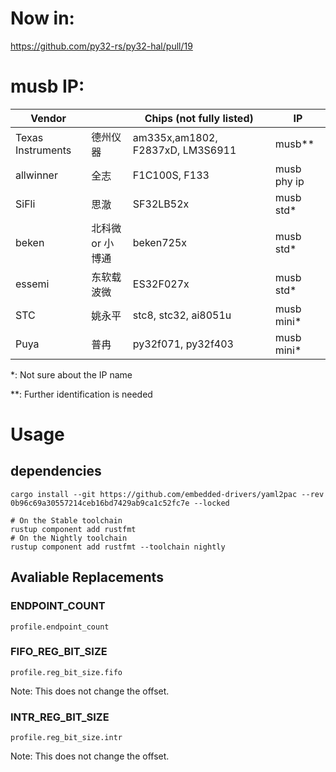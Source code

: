 # Now in:

https://github.com/py32-rs/py32-hal/pull/19

# musb IP:

| Vendor            |            | Chips (not fully listed)         | IP          |
| ----------------- | ---------- | -------------------------------- | ----------- |
| Texas Instruments | 德州仪器       | am335x,am1802, F2837xD, LM3S6911 | musb**      |
| allwinner         | 全志         | F1C100S, F133                    | musb phy ip |
| SiFli             | 思澈         | SF32LB52x                        | musb std*   |
| beken             | 北科微 or 小博通 | beken725x                        | musb std*   |
| essemi            | 东软载波微      | ES32F027x                        | musb std*   |
| STC               | 姚永平        | stc8, stc32, ai8051u             | musb mini*  |
| Puya              | 普冉         | py32f071, py32f403               | musb mini*  |

*: Not sure about the IP name

**: Further identification is needed

# Usage

## dependencies

``` shell
cargo install --git https://github.com/embedded-drivers/yaml2pac --rev 0b96c69a30557214ceb16bd7429ab9ca1c52fc7e --locked

# On the Stable toolchain
rustup component add rustfmt
# On the Nightly toolchain
rustup component add rustfmt --toolchain nightly
```

## Avaliable Replacements

### ENDPOINT_COUNT

`profile.endpoint_count`

### FIFO_REG_BIT_SIZE

`profile.reg_bit_size.fifo`

Note: This does not change the offset.

### INTR_REG_BIT_SIZE

`profile.reg_bit_size.intr`

Note: This does not change the offset.